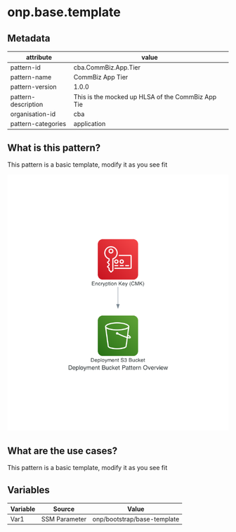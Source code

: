 # onp.base.template

## Metadata
| attribute               | value                                         |
| ----------------------- | --------------------------------------------- |
| pattern-id              | cba.CommBiz.App.Tier                          |
| pattern-name            | CommBiz App Tier                               |
| pattern-version         | 1.0.0                                         |
| pattern-description     | This is the mocked up HLSA of the CommBiz App Tie      |
| organisation-id         | cba                                         |
| pattern-categories      | application                                     |

## What is this pattern?
This pattern is a basic template, modify it as you see fit

![](./diagrams/res/overview.png)

## What are the use cases?
This pattern is a basic template, modify it as you see fit

## Variables

| Variable               | Source                                         | Value |
| -----------------------| --------------------------------------------- | ------|
| Var1                   | SSM Parameter | onp/bootstrap/base-template|